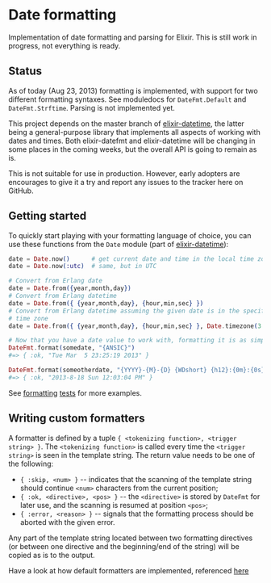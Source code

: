 Date formatting
===============

Implementation of date formatting and parsing for Elixir. This is still work in progress, not everything is ready.

## Status

As of today (Aug 23, 2013) formatting is implemented, with support for two different formatting syntaxes. See moduledocs for `DateFmt.Default` and `DateFmt.Strftime`. Parsing is not implemented yet.

This project depends on the master branch of [elixir-datetime][1], the latter being a general-purpose library that implements all aspects of working with dates and times. Both elixir-datefmt and elixir-datetime will be changing in some places in the coming weeks, but the overall API is going to remain as is.

This is not suitable for use in production. However, early adopters are encourages to give it a try and report any issues to the tracker here on GitHub.


## Getting started

To quickly start playing with your formatting language of choice, you can use these functions from the `Date` module (part of [elixir-datetime][1]):

```elixir
date = Date.now()      # get current date and time in the local time zone
date = Date.now(:utc)  # same, but in UTC

# Convert from Erlang date
date = Date.from({year,month,day})
# Convert from Erlang datetime
date = Date.from({ {year,month,day}, {hour,min,sec} })
# Convert from Erlang datetime assuming the given date is in the specified
# time zone
date = Date.from({ {year,month,day}, {hour,min,sec} }, Date.timezone(3.0, "EEST"))

# Now that you have a date value to work with, formatting it is as simple as
DateFmt.format(somedate, "{ANSIC}")
#=> { :ok, "Tue Mar  5 23:25:19 2013" }

DateFmt.format(someotherdate, "{YYYY}-{M}-{D} {WDshort} {h12}:{0m}:{0s} {AM}")
#=> { :ok, "2013-8-18 Sun 12:03:04 PM" }
```

See [formatting](https://github.com/alco/elixir-datefmt/blob/master/test/format_default_test.exs) [tests](https://github.com/alco/elixir-datefmt/blob/master/test/format_strftime_time.exs) for more examples.

## Writing custom formatters

A formatter is defined by a tuple `{ <tokenizing function>, <trigger string> }`. The `<tokenizing function>` is called every time the `<trigger string>` is seen in the template string. The return value needs to be one of the following:

* `{ :skip, <num> }` -- indicates that the scanning of the template string should continue `<num>` characters from the current position;
* `{ :ok, <directive>, <pos> }` -- the `<directive>` is stored by `DateFmt` for later use, and the scanning is resumed at position `<pos>`;
* `{ :error, <reason> }` -- signals that the formatting process should be aborted with the given error.

Any part of the template string located between two formatting directives (or between one directive and the beginning/end of the string) will be copied as is to the output.

Have a look at how default formatters are implemented, referenced [here](https://github.com/alco/elixir-datefmt/blob/master/lib/datefmt.ex#L557)

  [1]: https://github.com/alco/elixir-datetime#status

